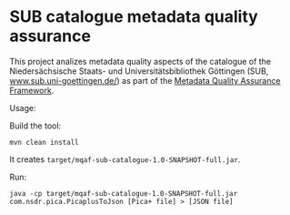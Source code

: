 # SUB catalogue metadata quality assurance

This project analizes metadata quality aspects of the catalogue of the Niedersächsische Staats- und Universitätsbibliothek Göttingen (SUB, www.sub.uni-goettingen.de/) as part of the [Metadata Quality Assurance Framework](http://pkiraly.github.io).

Usage:

Build the tool:

    mvn clean install

It creates `target/mqaf-sub-catalogue-1.0-SNAPSHOT-full.jar`.

Run:

    java -cp target/mqaf-sub-catalogue-1.0-SNAPSHOT-full.jar com.nsdr.pica.PicaplusToJson [Pica+ file] > [JSON file]

